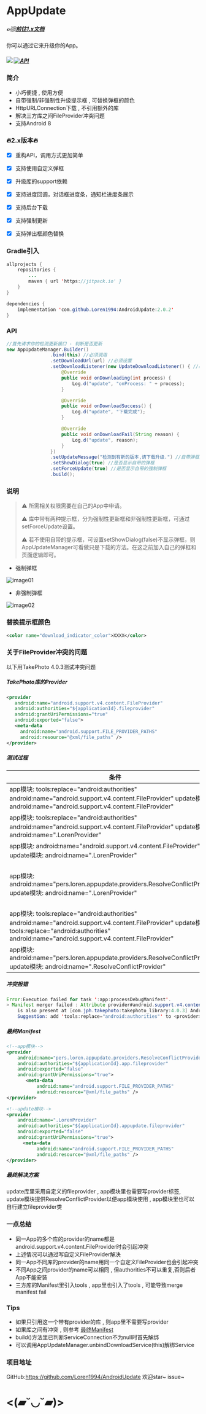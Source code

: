 # AppUpdate

##### 👉🏼[前往1.x文档](https://github.com/Loren1994/AndroidUpdate/blob/master/README-1.x.md)

你可以通过它来升级你的App。

##### [![](https://jitpack.io/v/Loren1994/AndroidUpdate.svg)](https://jitpack.io/#Loren1994/AndroidUpdate) [![API](https://img.shields.io/badge/API-16%2B-brightgreen.svg?style=flat)](https://android-arsenal.com/api?level=16)

### 简介

* 小巧便捷 , 使用方便
* 自带强制/非强制性升级提示框 , 可替换弹框的颜色
* HttpURLConnection下载 , 不引用额外的库
* 解决三方库之间FileProvider冲突问题
* 支持Android 8

### 🔥2.x版本🔥

- [x] 重构API，调用方式更加简单

- [x] 支持使用自定义弹框

- [x] 升级库的support依赖

- [x] 支持进度回调，对话框进度条，通知栏进度条展示

- [x] 支持后台下载

- [x] 支持强制更新

- [x] 支持弹出框颜色替换

### Gradle引入

```Java
allprojects {
    repositories {
        ...
        maven { url 'https://jitpack.io' }
    }
}
```
~~~~Java
dependencies {
	implementation 'com.github.Loren1994:AndroidUpdate:2.0.2'
}
~~~~

### API

```java
//首先请求你的检测更新接口 - 判断是否更新
new AppUpdateManager.Builder()
                .bind(this) //必须调用
                .setDownloadUrl(url) //必须设置
                .setDownloadListener(new UpdateDownloadListener() { //必须设置
                    @Override
                    public void onDownloading(int process) {
                        Log.d("update", "onProcess: " + process);
                    }

                    @Override
                    public void onDownloadSuccess() {
                        Log.d("update", "下载完成");
                    }

                    @Override
                    public void onDownloadFail(String reason) {
                        Log.d("update", reason);
                    }
                })
                .setUpdateMessage("检测到有新的版本,请下载升级.") //自带弹框显示的内容
                .setShowDialog(true) //是否显示自带的弹框
                .setForceUpdate(true) //是否显示自带的强制弹框
                .build();
```
### 说明

> ⚠️ 所需相关权限需要在自己的App中申请。
>
> ⚠️ 库中带有两种提示框，分为强制性更新框和非强制性更新框，可通过setForceUpdate设置。
>
> ⚠️ 若不使用自带的提示框，可设置setShowDialog(false)不显示弹框，则AppUpdateManager可看做只是下载的方法。在这之前加入自己的弹框和页面逻辑即可。

* 强制弹框

![image01](https://github.com/Loren1994/AndroidUpdate/blob/master/images/image01.png)

* 非强制弹框

![image02](https://github.com/Loren1994/AndroidUpdate/blob/master/images/image02.png)

### 替换提示框颜色

~~~~xml
<color name="download_indicator_color">XXXX</color>
~~~~

### 关于FileProvider冲突的问题

以下用TakePhoto 4.0.3测试冲突问题

##### TakePhoto库的Provider

~~~~Xml
<provider
   android:name="android.support.v4.content.FileProvider"
   android:authorities="${applicationId}.fileprovider"
   android:grantUriPermissions="true"
   android:exported="false">
   <meta-data
     android:name="android.support.FILE_PROVIDER_PATHS"
     android:resource="@xml/file_paths" />
</provider>
~~~~

##### 测试过程

| 条件                                       | 结果                            |
| ---------------------------------------- | ----------------------------- |
| app模块:                                                                                             tools:replace="android:authorities"   android:name="android.support.v4.content.FileProvider"                                                        update模块:                                                                                            android:name="android.support.v4.content.FileProvider" | ✘编译不通过                        |
| app模块:                                                                                             tools:replace="android:authorities"   android:name="android.support.v4.content.FileProvider"                                                        update模块:                                                                                            android:name=".LorenProvider" | ✔编译通过✘TakePhoto调用崩溃           |
| app模块:                                                                                             android:name="android.support.v4.content.FileProvider"                                                        update模块:                                                                                            android:name=".LorenProvider" | ✘编译不通过                        |
| app模块:                                                                                           android:name="pers.loren.appupdate.providers.ResolveConflictProvider"                                       update模块:                                                                                            android:name=".LorenProvider" | ✔编译通过✔TakePhoto调用正常✔update库正常 |
| app模块:                                                                                             tools:replace="android:authorities"   android:name="android.support.v4.content.FileProvider"                                                        update模块:                                                                          tools:replace="android:authorities"                                                                                       android:name="android.support.v4.content.FileProvider" | ✔编译通过✘TakePhoto调用崩溃           |
| app模块:                                                                                           android:name="pers.loren.appupdate.providers.ResolveConflictProvider"                                       update模块:                                                                                            android:name=".ResolveConflictProvider" | ✘编译不通过                        |

##### 冲突报错

~~~~Java
Error:Execution failed for task ':app:processDebugManifest'.
> Manifest merger failed : Attribute provider#android.support.v4.content.FileProvider@authorities value=(pers.loren.test.app.fileprovider) from AndroidManifest.xml:26:13-68
  	is also present at [com.jph.takephoto:takephoto_library:4.0.3] AndroidManifest.xml:19:13-64 value=(pers.loren.test.fileprovider).
  	Suggestion: add 'tools:replace="android:authorities"' to <provider> element at AndroidManifest.xml:24:9-32:20 to override.
~~~~

##### 最终Manifest

~~~~xml
<!--app模块-->
<provider
    android:name="pers.loren.appupdate.providers.ResolveConflictProvider"
    android:authorities="${applicationId}.app.fileprovider"
    android:exported="false"
    android:grantUriPermissions="true">
       <meta-data
           android:name="android.support.FILE_PROVIDER_PATHS"
           android:resource="@xml/file_paths" />
</provider>

<!--update模块-->
<provider
    android:name=".LorenProvider"
    android:authorities="${applicationId}.appupdate.fileprovider"
    android:exported="false"
    android:grantUriPermissions="true">
      <meta-data
           android:name="android.support.FILE_PROVIDER_PATHS"
           android:resource="@xml/file_paths" />
</provider>
~~~~

##### 最终解决方案

update库里采用自定义的fileprovider , app模块里也需要写provider标签, update模块提供ResolveConflictProvider以便app模块使用 , app模块里也可以自行建立fileprovider类

### 一点总结

* 同一App的多个库的provider的name都是android.support.v4.content.FileProvider时会引起冲突
* 上述情况可以通过写自定义FileProvider解决
* 同一App不同库的provider的name用同一个自定义FileProvider也会引起冲突
* 不同App之间provider的name可以相同 , 但authorities不可以重复,否则后者App不能安装
* 三方库的Manifest里引入tools , app里也引入了tools , 可能导致merge manifest fail

### Tips

* 如果只引用这一个带有provider的库 , 则app里不需要写provider
* 如果库之间有冲突 , 则参考 [最终Manifest]( #最终Manifest )
* build()方法里已判断ServiceConnection不为null时首先解绑
* 可以调用AppUpdateManager.unbindDownloadService(this)解绑Service

### 项目地址

GitHub:https://github.com/Loren1994/AndroidUpdate  欢迎star~ issue~




# <(▰˘◡˘▰)>


